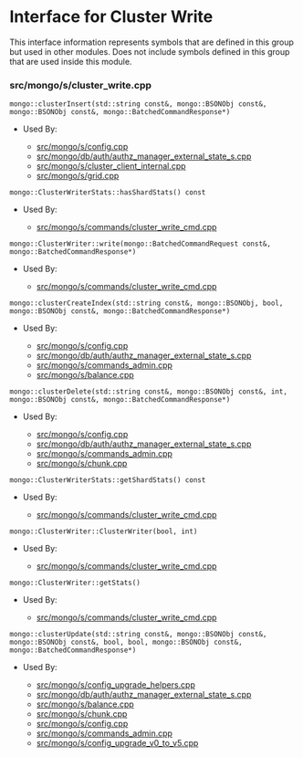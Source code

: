 
# Interface for Cluster Write
This interface information represents symbols that are defined in this group but used in other modules.  Does not include symbols defined in this group that are used inside this module.

### src/mongo/s/cluster\_write.cpp

<div></div>

    mongo::clusterInsert(std::string const&, mongo::BSONObj const&, mongo::BSONObj const&, mongo::BatchedCommandResponse*)

- Used By:

    - [src/mongo/s/config.cpp](../../../../sharding/cluster\_metadata\_management)
    - [src/mongo/db/auth/authz\_manager\_external\_state\_s.cpp](../../../../security/authorization)
    - [src/mongo/s/cluster\_client\_internal.cpp](../../../../sharding/config\_metadata\_upgrade)
    - [src/mongo/s/grid.cpp](../../../../sharding/cluster\_metadata\_management)

<div></div>

    mongo::ClusterWriterStats::hasShardStats() const

- Used By:

    - [src/mongo/s/commands/cluster\_write\_cmd.cpp](../../../../network/write\_commands)

<div></div>

    mongo::ClusterWriter::write(mongo::BatchedCommandRequest const&, mongo::BatchedCommandResponse*)

- Used By:

    - [src/mongo/s/commands/cluster\_write\_cmd.cpp](../../../../network/write\_commands)

<div></div>

    mongo::clusterCreateIndex(std::string const&, mongo::BSONObj, bool, mongo::BSONObj const&, mongo::BatchedCommandResponse*)

- Used By:

    - [src/mongo/s/config.cpp](../../../../sharding/cluster\_metadata\_management)
    - [src/mongo/db/auth/authz\_manager\_external\_state\_s.cpp](../../../../security/authorization)
    - [src/mongo/s/commands\_admin.cpp](../../../../sharding/mongos\_commands)
    - [src/mongo/s/balance.cpp](../../../../sharding/balancer)

<div></div>

    mongo::clusterDelete(std::string const&, mongo::BSONObj const&, int, mongo::BSONObj const&, mongo::BatchedCommandResponse*)

- Used By:

    - [src/mongo/s/config.cpp](../../../../sharding/cluster\_metadata\_management)
    - [src/mongo/db/auth/authz\_manager\_external\_state\_s.cpp](../../../../security/authorization)
    - [src/mongo/s/commands\_admin.cpp](../../../../sharding/mongos\_commands)
    - [src/mongo/s/chunk.cpp](../../../../sharding/chunk\_management)

<div></div>

    mongo::ClusterWriterStats::getShardStats() const

- Used By:

    - [src/mongo/s/commands/cluster\_write\_cmd.cpp](../../../../network/write\_commands)

<div></div>

    mongo::ClusterWriter::ClusterWriter(bool, int)

- Used By:

    - [src/mongo/s/commands/cluster\_write\_cmd.cpp](../../../../network/write\_commands)

<div></div>

    mongo::ClusterWriter::getStats()

- Used By:

    - [src/mongo/s/commands/cluster\_write\_cmd.cpp](../../../../network/write\_commands)

<div></div>

    mongo::clusterUpdate(std::string const&, mongo::BSONObj const&, mongo::BSONObj const&, bool, bool, mongo::BSONObj const&, mongo::BatchedCommandResponse*)

- Used By:

    - [src/mongo/s/config\_upgrade\_helpers.cpp](../../../../sharding/config\_metadata\_upgrade)
    - [src/mongo/db/auth/authz\_manager\_external\_state\_s.cpp](../../../../security/authorization)
    - [src/mongo/s/balance.cpp](../../../../sharding/balancer)
    - [src/mongo/s/chunk.cpp](../../../../sharding/chunk\_management)
    - [src/mongo/s/config.cpp](../../../../sharding/cluster\_metadata\_management)
    - [src/mongo/s/commands\_admin.cpp](../../../../sharding/mongos\_commands)
    - [src/mongo/s/config\_upgrade\_v0\_to\_v5.cpp](../../../../sharding/config\_metadata\_upgrade)
